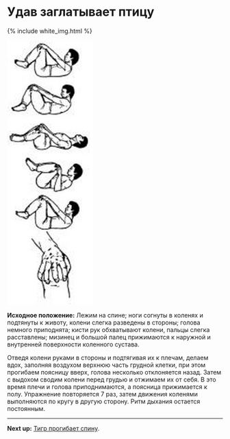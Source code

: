# Удав заглатывает птицу

{% include white_img.html %}

![](./img/20.png)

**Исходное положение:** Лежим на спине; ноги согнуты в коленях и подтянуты к
животу, колени слегка разведены в стороны; голова немного приподнята; кисти рук
обхватывают колени, пальцы слегка расставлены; мизинец и большой палец
прижимаются к наружной и внутренней поверхности коленного сустава.

Отведя колени руками в стороны и подтягивая их к плечам, делаем вдох, заполняя
воздухом верхнюю часть грудной клетки, при этом прогибаем поясницу вверх, голова
несколько отклоняется назад. Затем с выдохом сводим колени перед грудью и
отжимаем их от себя. В это время плечи и голова приподнимаются, а поясница
прижимается к полу. Упражнение повторяется 7 раз, затем движения коленями
выполняются по кругу в другую сторону. Ритм дыхания остается постоянным.

***

**Next up:** [Тигр прогибает спину](../21).

